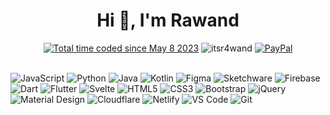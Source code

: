 <h1 align="center">Hi 👋, I'm Rawand</h1>
<div align="center">
  <a href="https://wakatime.com/@7b1cde25-1c85-4233-ae84-7cfb34197e47"><img src="https://wakatime.com/badge/user/7b1cde25-1c85-4233-ae84-7cfb34197e47.svg" alt="Total time coded since May 8 2023" /></a>
  <img src="https://komarev.com/ghpvc/?username=itsr4wand&label=Profile%20views&color=0e75b6&style=flat&base=1586" alt="itsr4wand" />
  <a href="https://paypal.me/rawandtech"><img src="https://img.shields.io/badge/donate-PayPal-blue" alt="PayPal" /></a>
</div><br>
  
![JavaScript](https://img.shields.io/badge/-JavaScript-black?style=for-the-badge&logo=javascript)
![Python](https://img.shields.io/badge/-Python-black?style=for-the-badge&logo=Python)
![Java](https://img.shields.io/badge/-Java-black?style=for-the-badge&logo=java)
![Kotlin](https://img.shields.io/badge/-Kotlin-black?style=for-the-badge&logo=Kotlin)
![Figma](https://img.shields.io/badge/-Figma-black?style=for-the-badge&logo=Figma)
![Sketchware](https://img.shields.io/badge/-Sketchware-black?style=for-the-badge&logo=Sketchware)
![Firebase](https://img.shields.io/badge/-Firebase-black?style=for-the-badge&logo=Firebase)
![Dart](https://img.shields.io/badge/-Dart-black?style=for-the-badge&logo=Dart)
![Flutter](https://img.shields.io/badge/-Flutter-black?style=for-the-badge&logo=Flutter)
![Svelte](https://img.shields.io/badge/-Svelte-black?style=for-the-badge&logo=Svelte)
![HTML5](https://img.shields.io/badge/-HTML5-black?style=for-the-badge&logo=HTML5)
![CSS3](https://img.shields.io/badge/-CSS3-black?style=for-the-badge&logo=CSS3)
![Bootstrap](https://img.shields.io/badge/-Bootstrap-black?style=for-the-badge&logo=Bootstrap)
![jQuery](https://img.shields.io/badge/-jQuery-black?style=for-the-badge&logo=jQuery)
![Material Design](https://img.shields.io/badge/-MaterialDesign-black?style=for-the-badge&logo=MaterialDesign)
![Cloudflare](https://img.shields.io/badge/-Cloudflare-black?style=for-the-badge&logo=Cloudflare)
![Netlify](https://img.shields.io/badge/-Netlify-black?style=for-the-badge&logo=Netlify)
![VS Code](https://img.shields.io/badge/-VisualStudioCode-black?style=for-the-badge&logo=VisualStudioCode)
![Git](https://img.shields.io/badge/-Git-black?style=for-the-badge&logo=Git)
